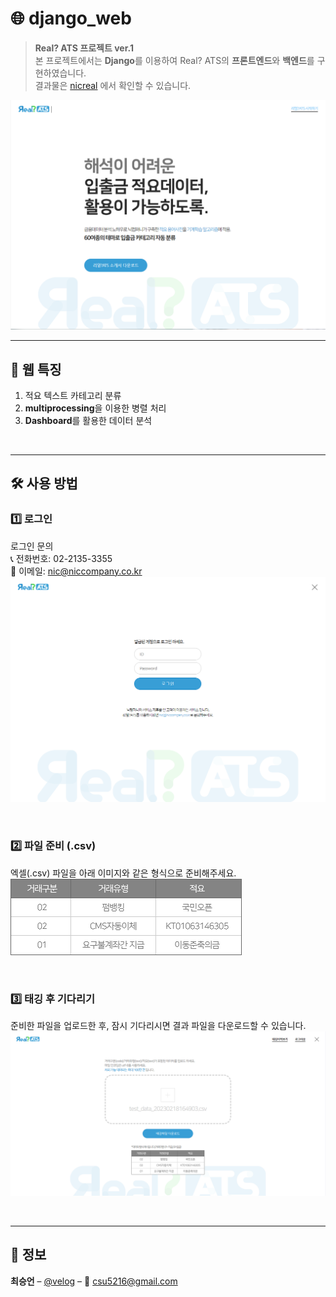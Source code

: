 # 🌐 django_web

> **Real? ATS 프로젝트 ver.1**  
본 프로젝트에서는 **Django**를 이용하여 Real? ATS의 **프론트엔드**와 **백엔드**를 구현하였습니다.  
결과물은 [nicreal](https://nicreal.ai/) 에서 확인할 수 있습니다.

![nicreal](./png/image.png)

---

## 📌 웹 특징
1. 적요 텍스트 카테고리 분류  
2. **multiprocessing**을 이용한 병렬 처리  
3. **Dashboard**를 활용한 데이터 분석  

<br>

---

## 🛠️ 사용 방법

### 1️⃣ 로그인
로그인 문의  
📞 전화번호: 02-2135-3355  
📧 이메일: nic@niccompany.co.kr  
![login view](./png/img_login.png)

<br>

### 2️⃣ 파일 준비 (.csv)
엑셀(.csv) 파일을 아래 이미지와 같은 형식으로 준비해주세요.  
![data sample image](./png/img_ex.png)

<br>

### 3️⃣ 태깅 후 기다리기
준비한 파일을 업로드한 후, 잠시 기다리시면 결과 파일을 다운로드할 수 있습니다.  
![data sample image](./png/img_result.png)

<br>

---

## 👤 정보

**최승언** – [@velog](https://velog.io/@csu5216) – 📧 csu5216@gmail.com

